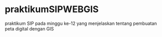 # praktikumSIPWEBGIS
praktikum SIP pada minggu ke-12 yang menjelaskan tentang pembuatan peta digital dengan GIS
